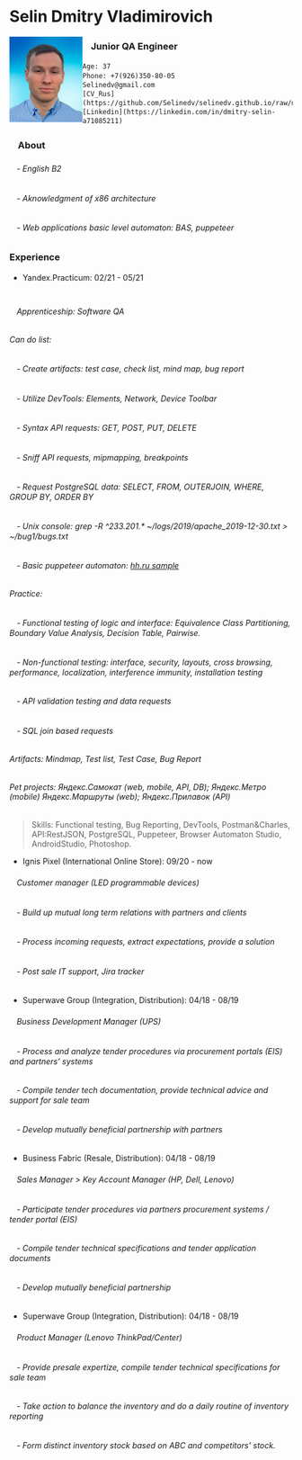 
# Selin Dmitry Vladimirovich

<img align="left" src="https://raw.githubusercontent.com/Selinedv/selinedv.github.io/main/resumephoto.jpg"  alt="drawing" width="130">      

### ㅤJunior QA Engineer 

    Age: 37
    Phone: +7(926)350-80-05ㅤ
    Selinedv@gmail.com
    [CV_Rus](https://github.com/Selinedv/selinedv.github.io/raw/main/Selin%20QC%20trainee.pdf)
    [Linkedin](https://linkedin.com/in/dmitry-selin-a71085211)


### ㅤAbout
######  ㅤ- English B2
######  ㅤ- Aknowledgment of x86 architecture
######  ㅤ- Web applications basic level automaton: BAS, puppeteer

### Experience
-  Yandex.Practicum: 02/21 - 05/21    ㅤㅤㅤㅤㅤㅤㅤㅤㅤㅤㅤㅤㅤㅤㅤㅤㅤㅤㅤㅤㅤ ㅤ
###### ㅤApprenticeship: Software QA 
######   Can do list:
######  ㅤ- Create artifacts: test case, check list, mind map, bug report
######  ㅤ- Utilize DevTools: Elements, Network, Device Toolbar
######  ㅤ- Syntax API requests: GET, POST, PUT, DELETE
######  ㅤ- Sniff API requests, mipmapping, breakpoints
######  ㅤ- Request PostgreSQL data: SELECT, FROM, OUTERJOIN, WHERE, GROUP BY, ORDER BY
######  ㅤ- Unix console: grep -R ^233.201.* ~/logs/2019/apache_2019-12-30.txt > ~/bug1/bugs.txt
######  ㅤ- Basic puppeteer automaton: [hh.ru sample](https://youtu.be/hSY4BcvlmOI)ㅤ
######  Practice:
######  ㅤ- Functional testing of logic and interface: Equivalence Class Partitioning, Boundary Value Analysis, Decision Table, Pairwise.
######  ㅤ- Non-functional testing: interface, security, layouts, cross browsing, performance, localization, interference immunity, installation testing
######  ㅤ- API validation testing and data requests
######  ㅤ- SQL join based requests
###### Artifacts: Mindmap, Test list, Test Case, Bug Report 
###### Pet projects: Яндекс.Самокат (web, mobile, API, DB); Яндекс.Метро (mobile) Яндекс.Маршруты (web); Яндекс.Прилавок (API)
> Skills: Functional testing, Bug Reporting, DevTools, Postman&Charles, API:RestJSON, PostgreSQL, Puppeteer, Browser Automaton Studio, AndroidStudio, Photoshop.

- Ignis Pixel (International Online Store): 09/20 - now
###### ㅤCustomer manager (LED programmable devices)
###### ㅤ- Build up mutual long term relations with partners and clients
###### ㅤ- Process incoming requests, extract expectations, provide a solution
###### ㅤ- Post sale IT support, Jira trackerㅤ

- Superwave Group (Integration, Distribution): 04/18 - 08/19
###### ㅤBusiness Development Manager (UPS)
###### ㅤ- Process and analyze tender procedures via procurement portals (EIS) and partners' systems
###### ㅤ- Compile tender tech documentation, provide technical advice and support for sale team
###### ㅤ- Develop mutually beneficial partnership with partners

- Business Fabric (Resale, Distribution): 04/18 - 08/19
###### ㅤSales Manager > Key Account Manager (HP, Dell, Lenovo)
###### ㅤ- Participate tender prоcedures via partners procurement systems / tender portal (EIS)
###### ㅤ- Compile tender technical specifications and tender application documents
###### ㅤ- Develop mutually beneficial partnership

- Superwave Group (Integration, Distribution): 04/18 - 08/19
###### ㅤProduct Manager (Lenovo ThinkPad/Center)
###### ㅤ- Provide presale expertize, compile tender technical specifications for sale team
###### ㅤ- Take action to balance the inventory and do a daily routine of inventory reporting
###### ㅤ- Form distinct inventory stock based on ABC and competitors' stock.
